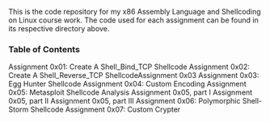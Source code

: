 This is the code repository for my x86 Assembly Language and Shellcoding on Linux course work. The code used for each assignment can be found in its respective directory above.

### Table of Contents

Assignment 0x01: Create A Shell_Bind_TCP Shellcode
Assignment 0x02: Create A Shell_Reverse_TCP ShellcodeAssignment 0x03
Assignment 0x03: Egg Hunter Shellcode
Assignment 0x04: Custom Encoding
Assignment 0x05: Metasploit Shellcode Analysis
Assignment 0x05, part I
Assignment 0x05, part II
Assignment 0x05, part III
Assignment 0x06: Polymorphic Shell-Storm Shellcode
Assignment 0x07: Custom Crypter
